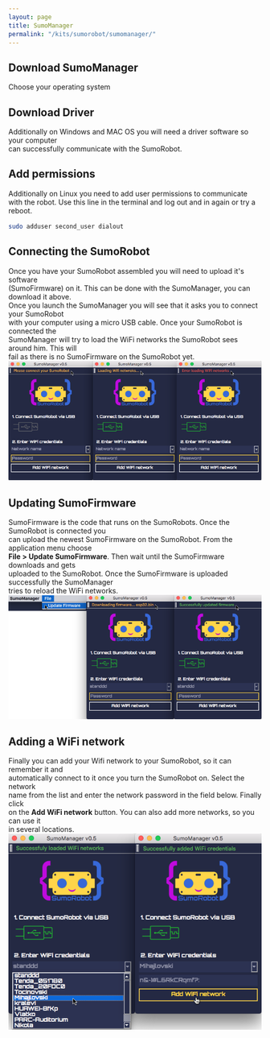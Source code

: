```yaml
---
layout: page
title: SumoManager
permalink: "/kits/sumorobot/sumomanager/"
---
```


## Download SumoManager
Choose your operating system

<a href="https://github.com/robokoding/sumomanager-desktop/releases/download/v0.6.1/SumoManager.deb" class="icon alt fa-linux"></a>
<a href="https://github.com/robokoding/sumomanager-desktop/releases/download/v0.6.1/SumoManager.dmg" class="icon alt fa-apple"></a>
<a href="https://github.com/robokoding/sumomanager-desktop/releases/download/v0.6.1/SumoManager.exe" class="icon alt fa-windows"></a>

## Download Driver
Additionally on Windows and MAC OS you will need a driver software so your computer  
can successfully communicate with the SumoRobot.

<a href="https://wiki.wemos.cc/_media/ch341ser_mac-1.4.zip" class="icon alt fa-apple"></a>
<a href="https://wiki.wemos.cc/_media/file:ch341ser_win.zip" class="icon alt fa-windows"></a>

## Add permissions
Additionally on Linux you need to add user permissions to communicate with the robot. Use this line in the terminal and log out and in again or try a reboot.
```bash
sudo adduser second_user dialout
```

## Connecting the SumoRobot
Once you have your SumoRobot assembled you will need to upload it's software  
(SumoFirmware) on it. This can be done with the SumoManager, you can download it above.  
Once you launch the SumoManager you will see that it asks you to connect your SumoRobot  
with your computer using a micro USB cable. Once your SumoRobot is connected the  
SumoManager will try to load the WiFi networks the SumoRobot sees around him. This will  
fail as there is no SumoFirmware on the SumoRobot yet.  
![sumomanager](/assets/img/sumomanager_connecting.png)

## Updating SumoFirmware
SumoFirmware is the code that runs on the SumoRobots. Once the SumoRobot is connected you  
can upload the newest SumoFirmware on the SumoRobot. From the application menu choose  
**File > Update SumoFirmware**. Then wait until the SumoFirmware downloads and gets  
uploaded to the SumoRobot. Once the SumoFirmware is uploaded successfully the SumoManager  
tries to reload the WiFi networks.  
![sumomanager](/assets/img/sumomanager_update_firmware.png)

## Adding a WiFi network
Finally you can add your Wifi network to your SumoRobot, so it can remember it and  
automatically connect to it once you turn the SumoRobot on. Select the network  
name from the list and enter the network password in the field below. Finally click  
on the **Add WiFi network** button. You can also add more networks, so you can use it  
in several locations.  
![sumomanager](/assets/img/sumomanager_add_wifi.png)
